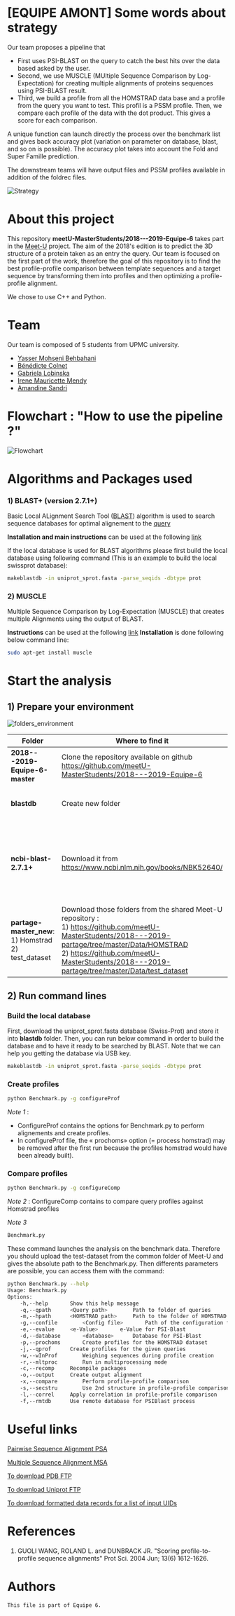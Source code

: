# [EQUIPE AMONT] Some words about strategy

Our team proposes a pipeline that 
- First uses PSI-BLAST on the query to catch the best hits over the data based asked by the user.
- Second, we use MUSCLE (MUltiple Sequence Comparison by Log- Expectation) for creating multiple alignments of proteins sequences using PSI-BLAST result.
- Third, we build a profile from all the HOMSTRAD data base and a profile from the query you want to test. This profil is a PSSM profile. Then, we compare each profile of the data with the dot product. This gives a score for each comparison.

A unique function can launch directly the process over the benchmark list and gives back accuracy plot (variation on parameter on database, blast, and so on is possible). The accuracy plot takes into account the Fold and Super Famille prediction. 

The downstream teams will have output files and PSSM profiles available in addition of the foldrec files.

![Strategy](https://docs.google.com/drawings/d/1L4CTeDLFCykn0qLyoBxvrCMjXIciuDEtp1CsvYECo4g/export/png)

# About this project

This repository **meetU-MasterStudents/2018---2019-Equipe-6** takes part in the [Meet-U](http://www.meet-u.org/) project. The aim of the 2018's edition is to predict the 3D structure of a protein taken as an entry the query. Our team is focused on the first part of the work, therefore the goal of this repository is to find the best profile-profile comparison between template sequences and a target sequence by transforming them into profiles and then optimizing a profile-profile alignment.

We chose to use C++ and Python.

# Team

Our team is composed of 5 students from UPMC university. 

- [Yasser Mohseni Behbahani](https://github.com/yassermb)
- [Bénédicte Colnet](https://github.com/BenedicteColnet)
- [Gabriela Lobinska](https://github.com/gabriela3001)
- [Irene Mauricette Mendy](https://github.com/reinamauricette) 
- [Amandine Sandri](https://github.com/amandinesandri) 


# Flowchart : "How to use the pipeline ?"

![Flowchart](https://docs.google.com/drawings/d/1QtJI3bWGgn3PLK5nTrLXih2F6LsaX6BcbD77oNbhQek/export/png)



# Algorithms and Packages used

### 1) BLAST+ (version 2.7.1+)
Basic Local ALignment Search Tool ([BLAST](https://en.wikipedia.org/wiki/BLAST)) algorithm is used to search sequence databases for optimal alignement to the [query](https://github.com/meetU-MasterStudents/2018---2019-Equipe-6/blob/master/query.fasta)

**Installation and main instructions** can be used at the following [link](https://www.ncbi.nlm.nih.gov/books/NBK52640/)

If the local database is used for BLAST algorithms please first build the local database using following command (This is an example to build the local swissprot database):


```bash
makeblastdb -in uniprot_sprot.fasta -parse_seqids -dbtype prot
```

### 2) MUSCLE
Multiple Sequence Comparison by Log-Expectation (MUSCLE) that creates multiple Alignments using the output of BLAST.

**Instructions** can be used at the following [link](https://petrov.stanford.edu/software/src/muscle3.6/muscle3.6.html)
**Installation** is done following below command line:

```bash
sudo apt-get install muscle
```

# Start the analysis

## 1) Prepare your environment 

![folders_environment](https://user-images.githubusercontent.com/43165921/50207903-24322f80-0370-11e9-84d1-f7a496a86d11.png)

|Folder                               |Where to find it             |Content             |
|--------------------                 |-------------------        |:-----------------: |
|**2018---2019-Equipe-6-master**          |Clone the repository available on github <br/> https://github.com/meetU-MasterStudents/2018---2019-Equipe-6                 |All the repository of team 6 |
|   **blastdb**                        |Create new folder            |Database used to generate the MSA  |
|   **ncbi-blast-2.7.1+**                 |Download it from <br/> https://www.ncbi.nlm.nih.gov/books/NBK52640/                     |BLAST+ (version 2.7.1+) program to make database and generate PSSM    |
|**partage-master_new**: <br/> 1) Homstrad <br/> 2) test_dataset                 |   Download those folders from the shared Meet-U repository : <br/> 1) https://github.com/meetU-MasterStudents/2018---2019-partage/tree/master/Data/HOMSTRAD <br/> 2) https://github.com/meetU-MasterStudents/2018---2019-partage/tree/master/Data/test_dataset   | 1) Homstrad sequences directories and files <br/>  2) Query directories and files |

## 2) Run command lines

### Build the local database
First, download the uniprot_sprot.fasta database (Swiss-Prot) and store it into **blastdb** folder. Then, you can run below command in order to build the database and to have it ready to be searched by BLAST.
Note that we can help you getting the database via USB key.

```bash
makeblastdb -in uniprot_sprot.fasta -parse_seqids -dbtype prot
```
### Create profiles


```bash
python Benchmark.py -g configureProf
```
*Note 1* : 
- ConfigureProf contains the options for Benchmark.py to perform alignements and create profiles.
- In configureProf file, the « prochoms» option (= process homstrad) may be removed after the first run because the profiles homstrad would have been already built).

### Compare profiles

```bash
python Benchmark.py -g configureComp
```
*Note 2* : 
ConfigureComp contains to compare query profiles against Homstrad profiles

*Note 3*
```bash
Benchmark.py
```
These command launches the analysis on the benchmark data. Therefore you should upload the test-dataset from the common folder of Meet-U and gives the absolute path to the Benchmark.py.
Then differents parameters are possible, you can access them with the command:
```bash
python Benchmark.py --help
Usage: Benchmark.py 
Options:
	-h,--help		Show this help message
	-q,--qpath		<Query path>		Path to folder of queries
	-m,--hpath		<HOMSTRAD path>		Path to the folder of HOMSTRAD dataset
	-g,--confile		<Config file>		Path of the configuration file
	-e,--evalue		<e-Value>		e-Value for PSI-Blast
	-d,--database		<database>		Database for PSI-Blast
	-p,--prochoms		Create profiles for the HOMSTRAD dataset
	-j,--qprof		Create profiles for the given queries
	-w,--wInProf		Weighing sequences during profile creation
	-r,--mltproc		Run in multiprocessing mode
	-c,--recomp		Recompile packages
	-o,--output		Create output alignment
	-x,--compare		Perform profile-profile comparison
	-s,--secstru		Use 2nd structure in profile-profile comparison
	-l,--correl		Apply correlation in profile-profile comparison
	-f,--rmtdb		Use remote database for PSIBlast process
```


# Useful links 

[Pairwise Sequence Alignment PSA](https://www.ebi.ac.uk/Tools/psa/)

[Multiple Sequence Alignment MSA](https://www.ebi.ac.uk/Tools/msa/clustalo/)

[To download PDB FTP](http://www.wwpdb.org/download/downloads)

[To download Uniprot FTP](https://www.uniprot.org/downloads)

[To download formatted data records for a list of input UIDs](https://www.ncbi.nlm.nih.gov/books/NBK25499/#chapter4.EFetch)

# References

 1. GUOLI WANG, ROLAND L. and DUNBRACK JR. "Scoring profile-to-profile sequence alignments" Prot Sci. 2004 Jun; 13(6) 1612-1626.
  

# Authors
```
This file is part of Equipe 6.

```
